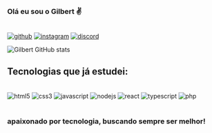 ### Olá eu sou o Gilbert ✌️ 
\
[![github](https://img.shields.io/badge/GitHub-100000?style=for-the-badge&logo=github&logoColor=white)](https://github.com/GilbertSilvaa/)
[![instagram](https://img.shields.io/badge/Instagram-E4405F?style=for-the-badge&logo=instagram&logoColor=white)](https://instagram.com/gilbertkemell)
[![discord](https://img.shields.io/badge/Discord-7289DA?style=for-the-badge&logo=discord&logoColor=white)](https://discord.gg/7qzaahye)


![Gilbert GitHub stats](https://github-readme-stats.vercel.app/api?username=GilbertSilvaa&show_icons=true&theme=dracula)


## Tecnologias que já estudei:

<div style="display: inline_block"><br/> 
  <img align="center" alt="html5" src="https://img.shields.io/badge/HTML5-E34F26?style=for-the-badge&logo=html5&logoColor=white" />
  <img align="center" alt="css3" src="https://img.shields.io/badge/CSS3-1572B6?style=for-the-badge&logo=css3&logoColor=white" />
  <img align="center" alt="javascript" src="https://img.shields.io/badge/JavaScript-F7DF1E?style=for-the-badge&logo=javascript&logoColor=black" />
  <img align="center" alt="nodejs" src="https://img.shields.io/badge/Node.js-43853D?style=for-the-badge&logo=node.js&logoColor=white" />
  <img align="center" alt="react" src="https://img.shields.io/badge/React-20232A?style=for-the-badge&logo=react&logoColor=61DAFB" />
  <img align="center" alt="typescript" src="https://img.shields.io/badge/TypeScript-007ACC?style=for-the-badge&logo=typescript&logoColor=whitee" />
  <img align="center" alt="php" src="https://img.shields.io/badge/PHP-777BB4?style=for-the-badge&logo=php&logoColor=white" />
</div><br>

 ### apaixonado por tecnologia, buscando sempre ser melhor!
